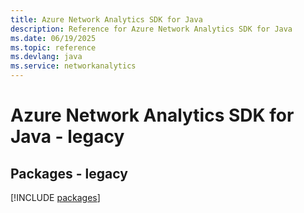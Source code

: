 ```yaml
---
title: Azure Network Analytics SDK for Java
description: Reference for Azure Network Analytics SDK for Java
ms.date: 06/19/2025
ms.topic: reference
ms.devlang: java
ms.service: networkanalytics
---
```

# Azure Network Analytics SDK for Java - legacy
## Packages - legacy
[!INCLUDE [packages](network-analytics-index.md)]